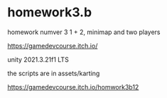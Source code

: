 # homework3.b
homework numver 3 1 + 2, minimap and two players

https://gamedevcourse.itch.io/

unity 2021.3.21f1 LTS

the scripts are in assets/karting

https://gamedevcourse.itch.io/homwork3b12
